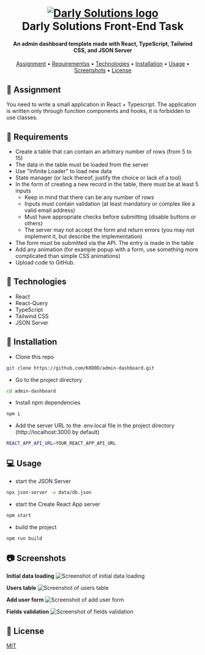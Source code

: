 <h1 align="center">
    <br>
    <a href="https://darly.solutions">
        <img 
            src="https://user-images.githubusercontent.com/87868068/204385622-b935a880-4f1e-4165-bdc9-614db0e1bcbc.png" 
            alt="Darly Solutions logo" 
        />
    </a>
    <br>
    Darly Solutions Front-End Task
    <br>
</h1>

<h4 align="center">
    An admin dashboard template made with React, TypeScript, Tailwind CSS, and JSON Server
</h4>

<p align="center">
    <a href="#-assignment">Assignment</a> •
    <a href="#-requirements">Requirementss</a> •
    <a href="#-technologies">Technologies</a> •
    <a href="#-installation">Installation</a> •
    <a href="#-usage">Usage</a> •
    <a href="#-screenshots">Screenshots</a> •
    <a href="#-license">License</a>
</p>

## 🎯 Assignment

You need to write a small application in React + Typescript. The application is written only through function components and hooks, it is forbidden to use classes.

## 🚩 Requirements

+ Create a table that can contain an arbitrary number of rows (from 5 to 15)
+ The data in the table must be loaded from the server
+ Use "Infinite Loader" to load new data
+ State manager (or lack thereof, justify the choice or lack of a tool)
+ In the form of creating a new record in the table, there must be at least 5 inputs
  + Keep in mind that there can be any number of rows
  + Inputs must contain validation (at least mandatory or complex like a valid email address)
  + Must have appropriate checks before submitting (disable buttons or others)
  + The server may not accept the form and return errors (you may not implement it, but describe the implementation)
+ The form must be submitted via the API. The entry is made in the table
+ Add any animation (for example popup with a form, use something more complicated than simple CSS animations)
+ Upload code to GitHub.

## 🔧 Technologies

- React
- React-Query
- TypeScript
- Tailwind CSS
- JSON Server

## 🔌 Installation

- Clone this repo
```bash
git clone https://github.com/K0D0D/admin-dashboard.git
```
- Go to the project directory
```bash
cd admin-dashboard
```
- Install npm dependencies
```bash
npm i
```
- Add the server URL to the .env.local file in the project directory (http://localhost:3000 by default)
```bash
REACT_APP_API_URL=YOUR_REACT_APP_API_URL
```

##  💻 Usage

- start the JSON Server
```bash
npx json-server -w data/db.json
```
- start the Create React App server
```bash
npm start
```
- build the project
```bash
npm run build
```

## 📷 Screenshots

**Initial data loading**
![Screenshot of initial data loading](https://user-images.githubusercontent.com/87868068/204395195-0fa77e62-52f1-4c6b-b693-bf821d311706.png)
<br/>

**Users table**
![Screenshot of users table](https://user-images.githubusercontent.com/87868068/204395459-618d93b3-b3ff-4c81-814e-bd174be9610d.png)
<br/>

**Add user form**
![Screenshot of add user form](https://user-images.githubusercontent.com/87868068/204399831-ff714571-37d7-4dfb-8da0-b9c253ad892f.png)
<br/>

**Fields validation**
![Screenshot of fields validation](https://user-images.githubusercontent.com/87868068/204400099-db8c0122-e027-4c98-80fd-bc616ec5f7a0.png)
<br/>

## 🔑 License

[MIT](https://github.com/K0D0D/unsplash-clone/blob/master/LICENSE.md)